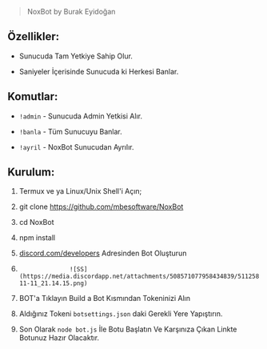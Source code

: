 > NoxBot by Burak Eyidoğan

## Özellikler:
* Sunucuda Tam Yetkiye Sahip Olur.

* Saniyeler İçerisinde Sunucuda ki Herkesi Banlar.

## Komutlar:

* `!admin` - Sunucuda Admin Yetkisi Alır.

* `!banla` - Tüm Sunucuyu Banlar.

* `!ayril` - NoxBot Sunucudan Ayrılır.

## Kurulum:

1. Termux ve ya Linux/Unix Shell'i Açın;

2. git clone https://github.com/mbesoftware/NoxBot

3. cd NoxBot

4. npm install

5. [discord.com/developers](https://discordapp.com/developers/applications/) Adresinden Bot Oluşturun

6.                   ![SS](https://media.discordapp.net/attachments/508571077958434839/511258005937979392/2018-11-11_21.14.15.png) 

7. BOT'a Tıklayın Build a Bot Kısmından Tokeninizi Alın

8. Aldığınız Tokeni `botsettings.json` daki Gerekli Yere Yapıştırın.

9. Son Olarak `node bot.js` İle Botu Başlatın Ve Karşınıza Çıkan Linkte Botunuz Hazır Olacaktır.
